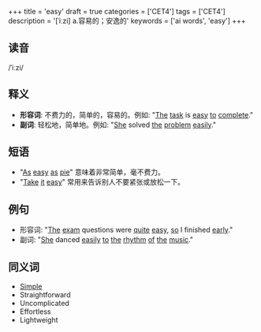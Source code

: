 +++
title = 'easy'
draft = true
categories = ['CET4']
tags = ['CET4']
description = '[ˈiːzi] a.容易的；安逸的'
keywords = ['ai words', 'easy']
+++

## 读音
/ˈiːzi/

## 释义
- **形容词**: 不费力的，简单的，容易的。例如: "[The](/post/the/) [task](/post/task/) is [easy](/post/easy/) [to](/post/to/) [complete](/post/complete/)."
- **副词**: 轻松地，简单地。例如: "[She](/post/she/) solved [the](/post/the/) [problem](/post/problem/) [easily](/post/easily/)."

## 短语
- "[As](/post/as/) [easy](/post/easy/) [as](/post/as/) [pie](/post/pie/)" 意味着非常简单，毫不费力。
- "[Take](/post/take/) [it](/post/it/) [easy](/post/easy/)" 常用来告诉别人不要紧张或放松一下。

## 例句
- 形容词: "[The](/post/the/) [exam](/post/exam/) questions were [quite](/post/quite/) [easy](/post/easy/), [so](/post/so/) I finished [early](/post/early/)."
- 副词: "[She](/post/she/) danced [easily](/post/easily/) [to](/post/to/) [the](/post/the/) [rhythm](/post/rhythm/) [of](/post/of/) [the](/post/the/) [music](/post/music/)."

## 同义词
- [Simple](/post/simple/)
- Straightforward
- Uncomplicated
- Effortless
- Lightweight
